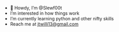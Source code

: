 - 👋 Howdy, I’m @Slewf00t
-  I’m interested in how things work
-  I’m currently learning python and other nifty skills
-  Reach me at jtwilli13@gmail.com

<!---
Slewf00t/Slewf00t is a ✨ special ✨ repository because its `README.md` (this file) appears on your GitHub profile.
You can click the Preview link to take a look at your changes.
--->
